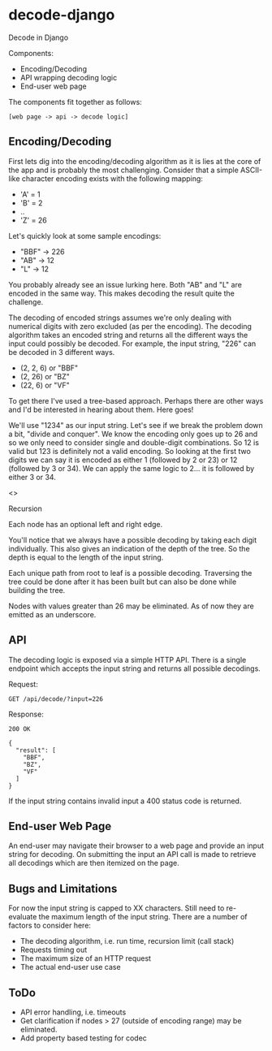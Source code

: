 # decode-django

Decode in Django

Components:
- Encoding/Decoding
- API wrapping decoding logic
- End-user web page

The components fit together as follows:

    [web page -> api -> decode logic]

## Encoding/Decoding

First lets dig into the encoding/decoding algorithm as it is lies at the core
of the app and is probably the most challenging. Consider that a simple
ASCII-like character encoding exists with the following mapping:

- 'A' = 1
- 'B' = 2
- ..
- 'Z' = 26

Let's quickly look at some sample encodings:

- "BBF" -> 226
- "AB" -> 12
- "L" -> 12

You probably already see an issue lurking here. Both "AB" and "L" are encoded
in the same way. This makes decoding the result quite the challenge.

The decoding of encoded strings assumes we're only dealing with numerical
digits with zero excluded (as per the encoding). The decoding algorithm takes
an encoded string and returns all the different ways the input could possibly
be decoded. For example, the input string, "226" can be decoded in 3 different
ways.

- (2, 2, 6) or "BBF"
- (2, 26) or "BZ"
- (22, 6) or "VF"

To get there I've used a tree-based approach. Perhaps there are other ways and
I'd be interested in hearing about them. Here goes!

We'll use "1234" as our input string. Let's see if we break the problem down a
bit, "divide and conquer". We know the encoding only goes up to 26 and so we
only need to consider single and double-digit combinations. So 12 is valid but
123 is definitely not a valid encoding. So looking at the first two digits we
can say it is encoded as either 1 (followed by 2 or 23) or 12 (followed by 3 or
34). We can apply the same logic to 2... it is followed by either 3 or 34.

<<Tree>>

Recursion

Each node has an optional left and right edge.

You'll notice that we always have a possible decoding by taking each digit
individually. This also gives an indication of the depth of the tree. So the
depth is equal to the length of the input string.

Each unique path from root to leaf is a possible decoding. Traversing the tree
could be done after it has been built but can also be done while building the
tree.

Nodes with values greater than 26 may be eliminated. As of now they are emitted
as an underscore.

## API

The decoding logic is exposed via a simple HTTP API. There is a single endpoint
which accepts the input string and returns all possible decodings.

Request:

    GET /api/decode/?input=226

Response:

    200 OK

    {
      "result": [
        "BBF",
        "BZ",
        "VF"
      ]
    }

If the input string contains invalid input a 400 status code is returned.

## End-user Web Page

An end-user may navigate their browser to a web page and provide an input
string for decoding. On submitting the input an API call is made to retrieve
all decodings which are then itemized on the page.

## Bugs and Limitations

For now the input string is capped to XX characters. Still need to re-evaluate
the maximum length of the input string. There are a number of factors to
consider here:

- The decoding algorithm, i.e. run time, recursion limit (call stack)
- Requests timing out
- The maximum size of an HTTP request
- The actual end-user use case

## ToDo
- API error handling, i.e. timeouts
- Get clarification if nodes > 27 (outside of encoding range) may be
  eliminated.
- Add property based testing for codec
